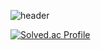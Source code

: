 ![header](https://capsule-render.vercel.app/api?type=Transparent&color=auto&height=100&section=header&text=CHAE%20MIN%20KI%20😄&fontSize=65)

[![Solved.ac Profile](http://mazassumnida.wtf/api/v2/generate_badge?boj=ksi03525)](https://solved.ac/ksi03525/)
